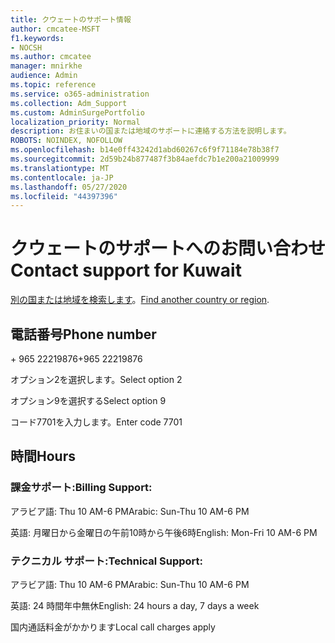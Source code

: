 ```yaml
---
title: クウェートのサポート情報
author: cmcatee-MSFT
f1.keywords:
- NOCSH
ms.author: cmcatee
manager: mnirkhe
audience: Admin
ms.topic: reference
ms.service: o365-administration
ms.collection: Adm_Support
ms.custom: AdminSurgePortfolio
localization_priority: Normal
description: お住まいの国または地域のサポートに連絡する方法を説明します。
ROBOTS: NOINDEX, NOFOLLOW
ms.openlocfilehash: b14e0ff43242d1abd60267c6f9f71184e78b38f7
ms.sourcegitcommit: 2d59b24b877487f3b84aefdc7b1e200a21009999
ms.translationtype: MT
ms.contentlocale: ja-JP
ms.lasthandoff: 05/27/2020
ms.locfileid: "44397396"
---
```

# <a name="contact-support-for-kuwait"></a><span data-ttu-id="5fcd0-103">クウェートのサポートへのお問い合わせ</span><span class="sxs-lookup"><span data-stu-id="5fcd0-103">Contact support for Kuwait</span></span>

<span data-ttu-id="5fcd0-104">[別の国または地域を検索します](../contact-support-for-business-products.md)。</span><span class="sxs-lookup"><span data-stu-id="5fcd0-104">[Find another country or region](../contact-support-for-business-products.md).</span></span>

## <a name="phone-number"></a><span data-ttu-id="5fcd0-105">電話番号</span><span class="sxs-lookup"><span data-stu-id="5fcd0-105">Phone number</span></span>
<span data-ttu-id="5fcd0-106">+ 965 22219876</span><span class="sxs-lookup"><span data-stu-id="5fcd0-106">+965 22219876</span></span>

<span data-ttu-id="5fcd0-107">オプション2を選択します。</span><span class="sxs-lookup"><span data-stu-id="5fcd0-107">Select option 2</span></span>

<span data-ttu-id="5fcd0-108">オプション9を選択する</span><span class="sxs-lookup"><span data-stu-id="5fcd0-108">Select option 9</span></span>

<span data-ttu-id="5fcd0-109">コード7701を入力します。</span><span class="sxs-lookup"><span data-stu-id="5fcd0-109">Enter code 7701</span></span>

## <a name="hours"></a><span data-ttu-id="5fcd0-110">時間</span><span class="sxs-lookup"><span data-stu-id="5fcd0-110">Hours</span></span>
### <a name="billing-support"></a><span data-ttu-id="5fcd0-111">課金サポート:</span><span class="sxs-lookup"><span data-stu-id="5fcd0-111">Billing Support:</span></span>

<span data-ttu-id="5fcd0-112">アラビア語: Thu 10 AM-6 PM</span><span class="sxs-lookup"><span data-stu-id="5fcd0-112">Arabic: Sun-Thu 10 AM-6 PM</span></span>

<span data-ttu-id="5fcd0-113">英語: 月曜日から金曜日の午前10時から午後6時</span><span class="sxs-lookup"><span data-stu-id="5fcd0-113">English: Mon-Fri 10 AM-6 PM</span></span>

### <a name="technical-support"></a><span data-ttu-id="5fcd0-114">テクニカル サポート:</span><span class="sxs-lookup"><span data-stu-id="5fcd0-114">Technical Support:</span></span>

<span data-ttu-id="5fcd0-115">アラビア語: Thu 10 AM-6 PM</span><span class="sxs-lookup"><span data-stu-id="5fcd0-115">Arabic: Sun-Thu 10 AM-6 PM</span></span>

<span data-ttu-id="5fcd0-116">英語: 24 時間年中無休</span><span class="sxs-lookup"><span data-stu-id="5fcd0-116">English: 24 hours a day, 7 days a week</span></span>

<span data-ttu-id="5fcd0-117">国内通話料金がかかります</span><span class="sxs-lookup"><span data-stu-id="5fcd0-117">Local call charges apply</span></span>
